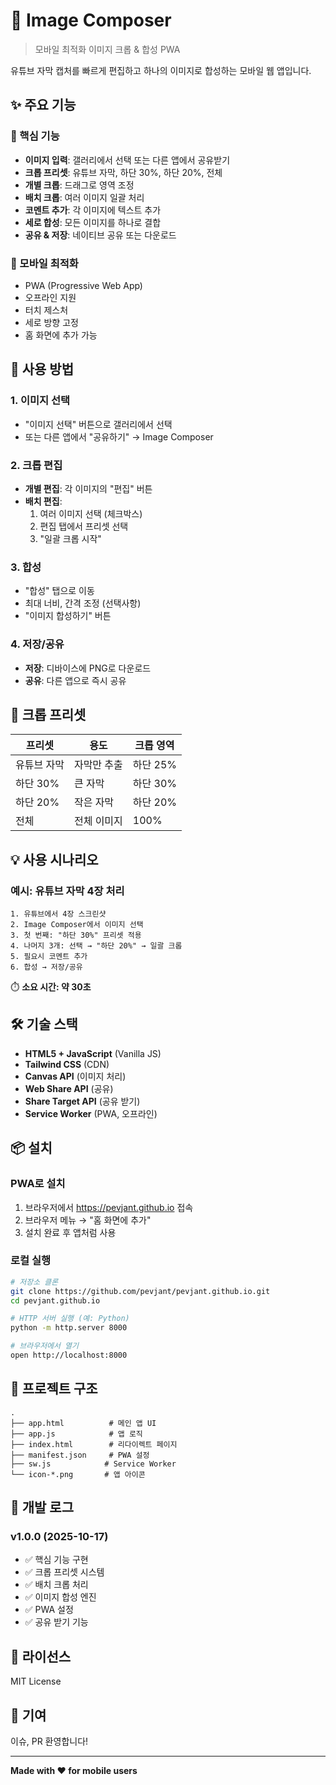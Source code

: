 # 📱 Image Composer

> 모바일 최적화 이미지 크롭 & 합성 PWA

유튜브 자막 캡처를 빠르게 편집하고 하나의 이미지로 합성하는 모바일 웹 앱입니다.

## ✨ 주요 기능

### 🎯 핵심 기능
- **이미지 입력**: 갤러리에서 선택 또는 다른 앱에서 공유받기
- **크롭 프리셋**: 유튜브 자막, 하단 30%, 하단 20%, 전체
- **개별 크롭**: 드래그로 영역 조정
- **배치 크롭**: 여러 이미지 일괄 처리
- **코멘트 추가**: 각 이미지에 텍스트 추가
- **세로 합성**: 모든 이미지를 하나로 결합
- **공유 & 저장**: 네이티브 공유 또는 다운로드

### 📱 모바일 최적화
- PWA (Progressive Web App)
- 오프라인 지원
- 터치 제스처
- 세로 방향 고정
- 홈 화면에 추가 가능

## 🚀 사용 방법

### 1. 이미지 선택
- "이미지 선택" 버튼으로 갤러리에서 선택
- 또는 다른 앱에서 "공유하기" → Image Composer

### 2. 크롭 편집
- **개별 편집**: 각 이미지의 "편집" 버튼
- **배치 편집**: 
  1. 여러 이미지 선택 (체크박스)
  2. 편집 탭에서 프리셋 선택
  3. "일괄 크롭 시작"

### 3. 합성
- "합성" 탭으로 이동
- 최대 너비, 간격 조정 (선택사항)
- "이미지 합성하기" 버튼

### 4. 저장/공유
- **저장**: 디바이스에 PNG로 다운로드
- **공유**: 다른 앱으로 즉시 공유

## 🎨 크롭 프리셋

| 프리셋 | 용도 | 크롭 영역 |
|--------|------|-----------|
| 유튜브 자막 | 자막만 추출 | 하단 25% |
| 하단 30% | 큰 자막 | 하단 30% |
| 하단 20% | 작은 자막 | 하단 20% |
| 전체 | 전체 이미지 | 100% |

## 💡 사용 시나리오

### 예시: 유튜브 자막 4장 처리
```
1. 유튜브에서 4장 스크린샷
2. Image Composer에서 이미지 선택
3. 첫 번째: "하단 30%" 프리셋 적용
4. 나머지 3개: 선택 → "하단 20%" → 일괄 크롭
5. 필요시 코멘트 추가
6. 합성 → 저장/공유
```

⏱️ **소요 시간: 약 30초**

## 🛠 기술 스택

- **HTML5 + JavaScript** (Vanilla JS)
- **Tailwind CSS** (CDN)
- **Canvas API** (이미지 처리)
- **Web Share API** (공유)
- **Share Target API** (공유 받기)
- **Service Worker** (PWA, 오프라인)

## 📦 설치

### PWA로 설치
1. 브라우저에서 https://pevjant.github.io 접속
2. 브라우저 메뉴 → "홈 화면에 추가"
3. 설치 완료 후 앱처럼 사용

### 로컬 실행
```bash
# 저장소 클론
git clone https://github.com/pevjant/pevjant.github.io.git
cd pevjant.github.io

# HTTP 서버 실행 (예: Python)
python -m http.server 8000

# 브라우저에서 열기
open http://localhost:8000
```

## 📂 프로젝트 구조

```
.
├── app.html          # 메인 앱 UI
├── app.js            # 앱 로직
├── index.html        # 리다이렉트 페이지
├── manifest.json     # PWA 설정
├── sw.js            # Service Worker
└── icon-*.png       # 앱 아이콘
```

## 🔧 개발 로그

### v1.0.0 (2025-10-17)
- ✅ 핵심 기능 구현
- ✅ 크롭 프리셋 시스템
- ✅ 배치 크롭 처리
- ✅ 이미지 합성 엔진
- ✅ PWA 설정
- ✅ 공유 받기 기능

## 📝 라이선스

MIT License

## 🤝 기여

이슈, PR 환영합니다!

---

**Made with ❤️ for mobile users**
